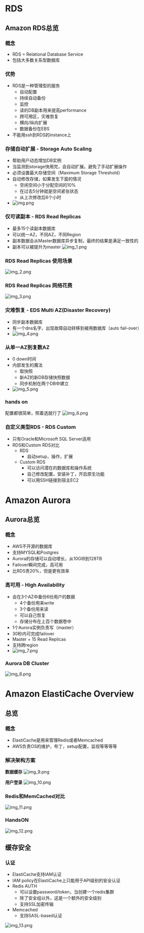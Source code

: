 # RDS
## Amazon RDS总览
### 概念
- RDS = Relational Database Service
- 包括大多数关系型数据库

### 优势
- RDS是一种管理型的服务
  - 自动配置
  - 持续自动备份
  - 监控
  - 读的DB副本用来提高performance
  - 跨可用区，灾难恢复
  - 横向/纵向扩展
  - 数据备份在EBS
- 不能用ssh到RDS的instance上

### 存储自动扩展 - Storage Auto Scaling
- 帮助用户动态增加DB实例
- 当监测到storage快用完，会自动扩展。避免了手动扩展操作
- 必须设置最大存储空间（Maximum Storage Threshold）
- 自动修改存储，如果发生下面的情况
  - 空闲空间小于分配空间的10%
  - 在过去5分钟就是空间紧张状态
  - 从上次修改后6个小时
- ![img.png](image_db/img.png)

### 仅可读副本 - RDS Read Replicas
- 最多15个读副本数据库
- 可以统一AZ，不同AZ，不同Region
- 副本数据会从Master数据库异步复制，最终的结果是满足一致性的
- 副本可以被提升为master
![img_1.png](image_db/img_1.png)

### RDS Read Replicas 使用场景
![img_2.png](image_db/img_2.png)

### RDS Read Replicas 网络花费
![img_3.png](image_db/img_3.png)

### 灾难恢复 - EDS Multi AZ(Disaster Recovery)
- 同步副本数据库
- 有一个dns名字，出现故障自动转移到被用数据库（auto fail-over）
- ![img_4.png](image_db/img_4.png)

### 从单一AZ到复数AZ
- 0 down时间
- 内部发生的魔法
  - 取快照
  - 新AZ的新DB存储快照数据
  - 同步机制在两个DB中建立
- ![img_5.png](image_db/img_5.png)

### hands on
配置都很简单，照着选就行了
![img_6.png](image_db/img_6.png)


### 自定义类型RDS - RDS Custom
- 只有Oracle和Microsoft SQL Server适用
- RDS和Custom RDS对比
  - RDS
    - 自动setup，操作，扩展
  - Custom RDS
    - 可以访问潜在的数据库和操作系统
    - 自己修改配置，安装补丁，开启原生功能
    - 可以用SSH链接到宿主EC2

# Amazon Aurora
## Aurora总览
### 概念
- AWS不开源的数据库
- 支持MYSQL和Postgres
- Aurora的存储可以自动增长，从10GIB到128TB
- Failover瞬间完成，高可用
- 比RDS贵20%，但是更有效率

### 高可用 - High Availability
- 会在3个AZ中备份6份用户的数据
  - 4个备份用来write
  - 3个备份用来读
  - 可以自己恢复
  - 存储分布在上百个数据卷中
- 1个Aurora实例负责写（master）
- 30秒内可完成failover
- Master + 15 Read Replicas
- 支持跨region
- ![img_7.png](image_db/img_7.png)

### Aurora DB Cluster
![img_8.png](image_db/img_8.png)

# Amazon ElastiCache Overview
## 总览
### 概念
- ElastiCache是用来管理Redis或者Memcached
- AWS负责OS的维护，布丁，setup配置，监视等等等等

### 解决架构方案
**数据缓存**
![img_9.png](image_db/img_9.png)

**用户登录**
![img_10.png](image_db/img_10.png)

### Redis和MemCached对比
![img_11.png](image_db/img_11.png)

### HandsON
![img_12.png](image_db/img_12.png)

## 缓存安全
### 认证
- ElastiCache支持IAM认证
- IAM policy在ElastiCache上只能用于API级别的安全认证
- Redis AUTH
  - 可以设置password/token，当创建一个redis集群
  - 除了安全组以外，这是一个额外的安全级别
  - 支持SSL加密传输
- Memcached
  - 支持SASL-based认证

![img_13.png](image_db/img_13.png)



